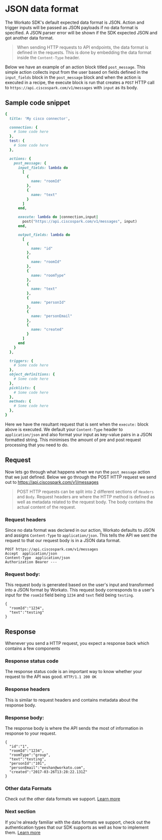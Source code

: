 # JSON data format
The Workato SDK's default expected data format is JSON. Action and trigger inputs will be passed as JSON payloads if no data format is specified. A JSON parser error will be shown if the SDK expected JSON and got another data format.

> When sending HTTP requests to API endpoints, the data format is defined in the requests. This is done by embedding the data format inside the `Content-Type` header.

Below we have an example of an action block titled `post_message`. This simple action collects input from the user based on fields defined in the `input_fields` block in the `post_message` block and when the action is executed in a recipe, the execute block is run that creates a `POST` HTTP call to `https://api.ciscospark.com/v1/messages` with `input` as its body.

## Sample code snippet
```ruby
{
  title: 'My cisco connector',

  connection: {
    # Some code here
  },
  test: {
    # Some code here
  },

  actions: {
    post_message: {
      input_fields: lambda do
        [
          {
            name: "roomId"
          },
          {
            name: "text"
          }
        ]
      end,

      execute: lambda do |connection,input|
        post("https://api.ciscospark.com/v1/messages", input)
      end,

      output_fields: lambda do
        [
          {
            name: "id"
          },
          {
            name: "roomId"
          },
          {
            name: "roomType"
          },
          {
            name: "text"
          },
          {
            name: "personId"
          },
          {
            name: "personEmail"
          },
          {
            name: "created"
          }
        ]
      end
    }
  },

  triggers: {
    # Some code here
  },
  object_definitions: {
    # Some code here
  },
  picklists: {
    # Some code here
  },
  methods: {
    # Some code here
  },
}
```

Here we have the resultant request that is sent when the `execute:` block above is executed. We default your `Content-Type` header to `application/json` and also format your input as key-value pairs in a JSON formatted string. This minimises the amount of pre and post request processing that you need to do.

## Request
Now lets go through what happens when we run the `post_message` action that we just defined. Below we go through the POST HTTP request we send out to https://api.ciscospark.com/v1/messages

> POST HTTP requests can be split into 2 different sections of `Headers` and `Body`. Request headers are where the HTTP method is defined as well as metadata related to the request body. The body contains the actual content of the request.

### Request headers
Since no data format was declared in our action, Workato defaults to JSON and assigns `Content-Type` to `application/json`. This tells the API we sent the request to that our request body is in a JSON data format.
```
POST https://api.ciscospark.com/v1/messages
Accept  application/json
Content-Type  application/json
Authorization Bearer ---
```

### Request body:
This request body is generated based on the user's input and transformed into a JSON format by Workato. This request body corresponds to a user's input for the `roomId` field being `1234` and `text` field being `testing`.
```
{
  "roomId":"1234",
  "text":"testing"
}
```

## Response
Whenever you send a HTTP request, you expect a response back which contains a few components

### Response status code
The response status code is an important way to know whether your request to the API was good.
`HTTP/1.1 200 OK`

### Response headers
This is similar to request headers and contains metadata about the response body.

### Response body:
The response body is where the API sends the most of information in response to your request.
```
{
  "id":"1",
  "roomId":"1234",
  "roomType":"group",
  "text":"testing",
  "personId":"101",
  "personEmail":"eeshan@workato.com",
  "created":"2017-03-26T13:28:22.131Z"
}
```

### Other data Formats
Check out the other data formats we support. [Learn more](/developing-connectors/sdk-2/data-format.md)

### Next section
If you're already familiar with the data formats we support, check out the authentication types that our SDK supports as well as how to implement them. [Learn more](/developing-connectors/sdk-2/authentication.md)
